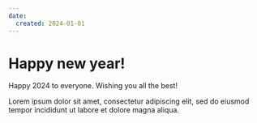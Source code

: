 ```yaml
---
date:
  created: 2024-01-01
---
```


# Happy new year!

Happy 2024 to everyone. Wishing you all the best!
<!-- more -->

Lorem ipsum dolor sit amet, consectetur adipiscing elit, sed do eiusmod
tempor incididunt ut labore et dolore magna aliqua.